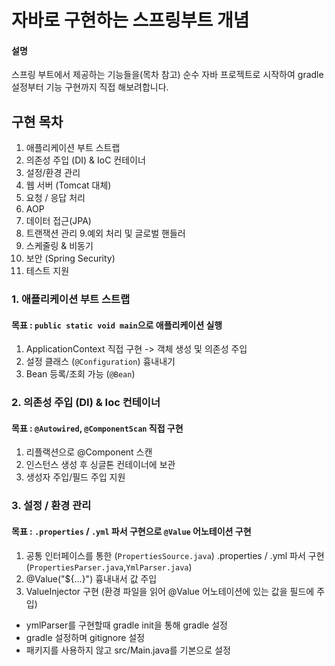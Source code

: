 # 자바로 구현하는 스프링부트 개념

#### 설명
스프링 부트에서 제공하는 기능들을(목차 참고) 순수 자바 프로젝트로 시작하여
gradle 설정부터 기능 구현까지 직접 해보려합니다.

## 구현 목차
1. 애플리케이션 부트 스트랩
2. 의존성 주입 (DI) & IoC 컨테이너
3. 설정/환경 관리
4. 웹 서버 (Tomcat 대체)
5. 요청 / 응답 처리
6. AOP
7. 데이터 접근(JPA)
8. 트랜잭션 관리
   9.예외 처리 및 글로벌 핸들러
10. 스케줄링 & 비동기
11. 보안 (Spring Security)
12. 테스트 지원


### 1. 애플리케이션 부트 스트랩
#### 목표  :  `public static void main`으로 애플리케이션 실행
1) ApplicationContext 직접 구현 -> 객체 생성 및 의존성 주입
2) 설정 클래스 (`@Configuration`) 흉내내기
3) Bean 등록/조회 가능 (`@Bean`)

### 2. 의존성 주입 (DI) & Ioc 컨테이너
#### 목표 : `@Autowired`, `@ComponentScan` 직접 구현
1) 리플랙션으로 @Component 스캔
2) 인스턴스 생성 후 싱글톤 컨테이너에 보관
3) 생성자 주입/필드 주입 지원

### 3. 설정 / 환경 관리
#### 목표 : `.properties` / `.yml` 파서 구현으로 `@Value` 어노테이션 구현
1) 공통 인터페이스를 통한 (`PropertiesSource.java`) .properties / .yml 파서 구현 (`PropertiesParser.java`,`YmlParser.java`)
2) @Value("${...}") 흉내내서 값 주입
3) ValueInjector 구현 (환경 파일을 읽어 @Value 어노테이션에 있는 값을 필드에 주입)

- ymlParser를 구현할때 gradle init을 통해 gradle 설정 
- gradle 설정하며 gitignore 설정
- 패키지를 사용하지 않고 src/Main.java를 기본으로 설정
